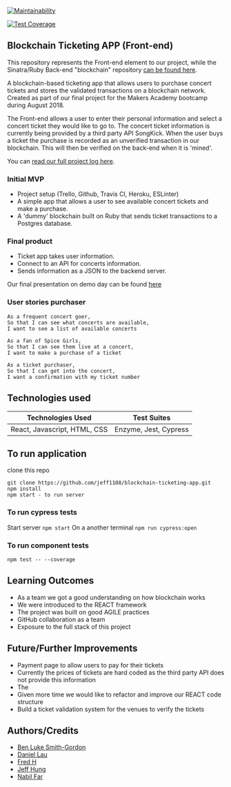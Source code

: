 [![Maintainability](https://api.codeclimate.com/v1/badges/7300d25065b0d59b7a84/maintainability)](https://codeclimate.com/github/jeff1108/blockchain-ticketing-app/maintainability)

[![Test Coverage](https://api.codeclimate.com/v1/badges/7300d25065b0d59b7a84/test_coverage)](https://codeclimate.com/github/jeff1108/blockchain-ticketing-app/test_coverage)

## Blockchain Ticketing APP (Front-end)

This repository represents the Front-end element to our project, while the Sinatra/Ruby Back-end "blockchain" repository [can be found here](https://github.com/bilfar/blockchain-backend-ruby).

A blockchain-based ticketing app that allows users to purchase concert tickets and stores the validated transactions on a blockchain network. Created as part of our final project for the Makers Academy bootcamp during August 2018.

The Front-end allows a user to enter their personal information and select a concert ticket they would like to go to. The concert ticket information is currently being provided by a third party API SongKick. When the user buys a ticket the purchase is recorded as an unverified transaction in our blockchain. This will then be verified on the back-end when it is 'mined'.

You can [read our full project log here](https://hackmd.io/FugFiGBnQ0ivaJpLaANYhQ).

### Initial MVP
* Project setup (Trello, Github, Travis CI, Heroku, ESLinter)
* A simple app that allows a user to see available concert tickets and make a purchase.
* A 'dummy' blockchain built on Ruby that sends ticket transactions to a Postgres database.

### Final product
* Ticket app takes user information.
* Connect to an API for concerts information.
* Sends information as a JSON to the backend server.

Our final presentation on demo day can be found [here](https://docs.google.com/presentation/d/1PURB5G91A0dgU6mC7LHiLa4csqasrkKCU3yKW35Q27c/edit#slide=id.g4007ffac23_0_46)

### User stories purchaser
```
As a frequent concert goer,
So that I can see what concerts are available,
I want to see a list of available concerts
```
```
As a fan of Spice Girls,
So that I can see them live at a concert,
I want to make a purchase of a ticket
```
```
As a ticket purchaser,
So that I can get into the concert,
I want a confirmation with my ticket number
```

## Technologies used
| Technologies Used | Test Suites |
| ----------------- | ----------- |
|  React, Javascript, HTML, CSS     | Enzyme, Jest, Cypress |


## To run application

clone this repo

```
git clone https://github.com/jeff1108/blockchain-ticketing-app.git
npm install  
npm start - to run server  
```

### To run cypress tests  

Start server `npm start`
On a another terminal `npm run cypress:open`  

### To run component tests

`npm test -- --coverage`

## Learning Outcomes
- As a team we got a good understanding on how blockchain works
- We were introduced to the REACT framework
- The project was built on good AGILE practices
- GitHub collaboration as a team
- Exposure to the full stack of this project

## Future/Further Improvements
- Payment page to allow users to pay for their tickets  
- Currently the prices of tickets are hard coded as the third party API does not provide this information
- The
- Given more time we would like to refactor and improve our REACT code structure
- Build a ticket validation system for the venues to verify the tickets  

## Authors/Credits
* [Ben Luke Smith-Gordon](https://github.com/Ben-893)
* [Daniel Lau](https://github.com/dct-lau17)
* [Fred H](https://github.com/archmagos)
* [Jeff Hung](https://github.com/jeff1108)
* [Nabil Far](https://github.com/bilfar)
